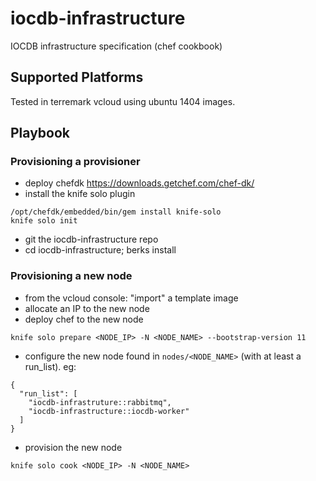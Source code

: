 # iocdb-infrastructure

IOCDB infrastructure specification (chef cookbook)

## Supported Platforms

Tested in terremark vcloud using ubuntu 1404 images.

## Playbook

### Provisioning a provisioner
- deploy chefdk https://downloads.getchef.com/chef-dk/
- install the knife solo plugin
```
/opt/chefdk/embedded/bin/gem install knife-solo
knife solo init
```
- git the iocdb-infrastructure repo
- cd iocdb-infrastructure; berks install

### Provisioning a new node
- from the vcloud console: "import" a template image
- allocate an IP to the new node
- deploy chef to the new node
```
knife solo prepare <NODE_IP> -N <NODE_NAME> --bootstrap-version 11
```
- configure the new node found in `nodes/<NODE_NAME>`
(with at least a run\_list). eg:
```
{
  "run_list": [
    "iocdb-infrastruture::rabbitmq",
    "iocdb-infrastructure::iocdb-worker"
  ]
}
```
- provision the new node
```
knife solo cook <NODE_IP> -N <NODE_NAME>
```

